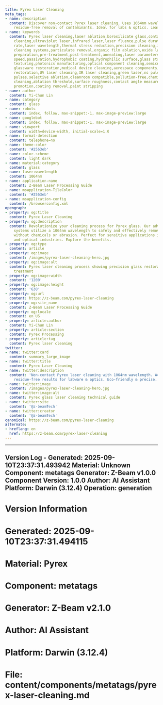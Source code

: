 ```yaml
---
title: Pyrex Laser Cleaning
meta_tags:
- name: description
  content: Discover non-contact Pyrex laser cleaning. Uses 1064nm wavelength for precise,
    residue-free removal of contaminants. Ideal for labs & optics. Learn more.
- name: keywords
  content: Pyrex laser cleaning,laser ablation,borosilicate glass,contaminant removal,non-contact
    cleaning,ultraviolet laser,infrared laser,laser fluence,pulse duration,pulse repetition
    rate,laser wavelength,thermal stress reduction,precision cleaning,industrial laser,automated
    cleaning systems,particulate removal,organic film ablation,oxide layer removal,surface
    preparation,pre-treatment,post-treatment,annealing,laser parameters,beam homogenization,scan
    speed,passivation,hydrophobic coating,hydrophilic surface,glass strengthening,micromachining,engraving,marking,surface
    texturing,photonics manufacturing,optical component cleaning,semiconductor processing,laboratory
    glassware restoration,medical device cleaning,aerospace components,heritage conservation,art
    restoration,UV laser cleaning,IR laser cleaning,green laser,ns pulses,ps pulses,fs
    pulses,selective ablation,cleanroom compatible,pollution-free,chemical-free cleaning,water-free
    cleaning,ablation threshold,surface roughness,contact angle measurement,adhesion
    promotion,coating removal,paint stripping
- name: author
  content: Yi-Chun Lin
- name: category
  content: glass
- name: robots
  content: index, follow, max-snippet:-1, max-image-preview:large
- name: googlebot
  content: index, follow, max-snippet:-1, max-image-preview:large
- name: viewport
  content: width=device-width, initial-scale=1.0
- name: format-detection
  content: telephone=no
- name: theme-color
  content: '#2563eb'
- name: color-scheme
  content: light dark
- name: material:category
  content: glass
- name: laser:wavelength
  content: 1064nm
- name: application-name
  content: Z-Beam Laser Processing Guide
- name: msapplication-TileColor
  content: '#2563eb'
- name: msapplication-config
  content: /browserconfig.xml
opengraph:
- property: og:title
  content: Pyrex Laser Cleaning
- property: og:description
  content: Revolutionize your cleaning process for Pyrex glass. Our advanced laser
    systems utilize a 1064nm wavelength to safely and effectively remove contaminants
    without chemicals or abrasion. Perfect for sensitive applications in scientific
    and optical industries. Explore the benefits.
- property: og:type
  content: article
- property: og:image
  content: /images/pyrex-laser-cleaning-hero.jpg
- property: og:image:alt
  content: Pyrex laser cleaning process showing precision glass restoration and surface
    treatment
- property: og:image:width
  content: '1200'
- property: og:image:height
  content: '630'
- property: og:url
  content: https://z-beam.com/pyrex-laser-cleaning
- property: og:site_name
  content: Z-Beam Laser Processing Guide
- property: og:locale
  content: en_US
- property: article:author
  content: Yi-Chun Lin
- property: article:section
  content: Pyrex Processing
- property: article:tag
  content: Pyrex laser cleaning
twitter:
- name: twitter:card
  content: summary_large_image
- name: twitter:title
  content: Pyrex Laser Cleaning
- name: twitter:description
  content: 'Non-contact Pyrex laser cleaning with 1064nm wavelength. Achieve pristine,
    residue-free results for labware & optics. Eco-friendly & precise. #LaserCleaning'
- name: twitter:image
  content: /images/pyrex-laser-cleaning-hero.jpg
- name: twitter:image:alt
  content: Pyrex glass laser cleaning technical guide
- name: twitter:site
  content: '@z-beamTech'
- name: twitter:creator
  content: '@z-beamTech'
canonical: https://z-beam.com/pyrex-laser-cleaning
alternate:
- hreflang: en
  href: https://z-beam.com/pyrex-laser-cleaning
---
```


---
Version Log - Generated: 2025-09-10T23:37:31.493942
Material: Unknown
Component: metatags
Generator: Z-Beam v1.0.0
Component Version: 1.0.0
Author: AI Assistant
Platform: Darwin (3.12.4)
Operation: generation
---

# Version Information
# Generated: 2025-09-10T23:37:31.494115
# Material: Pyrex
# Component: metatags
# Generator: Z-Beam v2.1.0
# Author: AI Assistant
# Platform: Darwin (3.12.4)
# File: content/components/metatags/pyrex-laser-cleaning.md